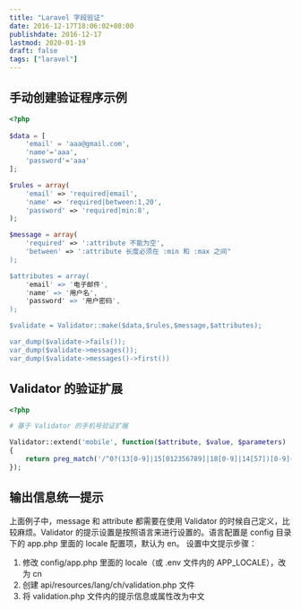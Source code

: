 ```yaml
---
title: "Laravel 字段验证"
date: 2016-12-17T18:06:02+08:00
publishdate: 2016-12-17
lastmod: 2020-01-19
draft: false
tags: ["laravel"]
---
```

## 手动创建验证程序示例
```php
<?php
 
$data = [
    'email' = 'aaa@gmail.com',
    'name'='aaa',
    'password'='aaa'
];

$rules = array(  
    'email' => 'required|email',  
    'name' => 'required|between:1,20',  
    'password' => 'required|min:8',  
);

$message = array(  
    'required' => ':attribute 不能为空',  
    'between' => ':attribute 长度必须在 :min 和 :max 之间"  
);  

$attributes = array(  
    'email' => '电子邮件',  
    'name' => '用户名',  
    'password' => '用户密码',  
);  

$validate = Validator::make($data,$rules,$message,$attributes);

var_dump($validate->fails());
var_dump($validate->messages());
var_dump($validate->messages()->first())
```

## Validator 的验证扩展
```php
<?php

# 基于 Validator 的手机号验证扩展

Validator::extend('mobile', function($attribute, $value, $parameters)
{
    return preg_match('/^0?(13[0-9]|15[012356789]|18[0-9]|14[57])[0-9]{8}$/', $value);
});
```

## 输出信息统一提示
上面例子中，message 和 attribute 都需要在使用 Validator 的时候自己定义，比较麻烦。Validator 的提示设置是按照语言来进行设置的。语言配置是 config 目录下的 app.php 里面的 locale 配置项，默认为 en。
设置中文提示步骤：
1. 修改 config/app.php 里面的 locale（或 .env 文件内的 APP_LOCALE），改为 cn
2. 创建 api/resources/lang/ch/validation.php 文件
3. 将 validation.php 文件内的提示信息或属性改为中文